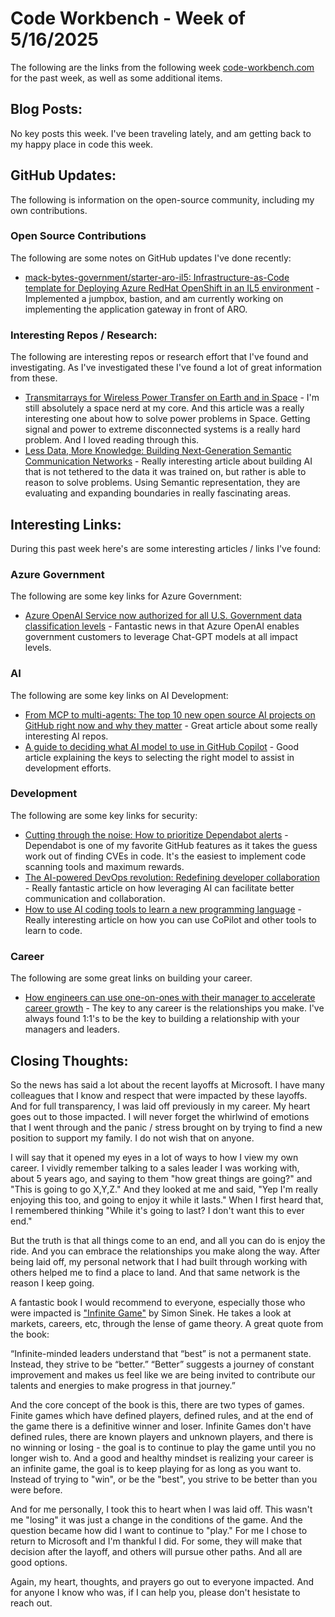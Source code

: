 # Code Workbench - Week of 5/16/2025

The following are the links from the following week [code-workbench.com](https://www.code-workbench.com) for the past week, as well as some additional items.  

## Blog Posts:

No key posts this week.  I've been traveling lately, and am getting back to my happy place in code this week.  

## GitHub Updates:

The following is information on the open-source community, including my own contributions.  

### Open Source Contributions

The following are some notes on GitHub updates I've done recently:

- [mack-bytes-government/starter-aro-il5: Infrastructure-as-Code template for Deploying Azure RedHat OpenShift in an IL5 environment](https://github.com/mack-bytes-government/starter-aro-il5) - Implemented a jumpbox, bastion, and am currently working on implementing the application gateway in front of ARO.

### Interesting Repos / Research:

The following are interesting repos or research effort that I've found and investigating.  As I've investigated these I've found a lot of great information from these.

- [Transmitarrays for Wireless Power Transfer on Earth and in Space](https://ieeexplore.ieee.org/document/10703104) - I'm still absolutely a space nerd at my core.  And this article was a really interesting one about how to solve power problems in Space.  Getting signal and power to extreme disconnected systems is a really hard problem. And I loved reading through this.  
- [Less Data, More Knowledge: Building Next-Generation Semantic Communication Networks](https://ieeexplore.ieee.org/document/10554663) - Really interesting article about building AI that is not tethered to the data it was trained on, but rather is able to reason to solve problems.  Using Semantic representation, they are evaluating and expanding boundaries in really fascinating areas.  

## Interesting Links:

During this past week here's are some interesting articles / links I've found:

### Azure Government

The following are some key links for Azure Government:

- [Azure OpenAI Service now authorized for all U.S. Government data classification levels](https://devblogs.microsoft.com/azuregov/azure-openai-authorization/) - Fantastic news in that Azure OpenAI enables government customers to leverage Chat-GPT models at all impact levels.  

### AI

The following are some key links on AI Development:

- [From MCP to multi-agents: The top 10 new open source AI projects on GitHub right now and why they matter](https://github.blog/open-source/maintainers/from-mcp-to-multi-agents-the-top-10-open-source-ai-projects-on-github-right-now-and-why-they-matter/) - Great article about some really interesting AI repos.  
- [A guide to deciding what AI model to use in GitHub Copilot](https://github.blog/ai-and-ml/github-copilot/a-guide-to-deciding-what-ai-model-to-use-in-github-copilot/) - Good article explaining the keys to selecting the right model to assist in development efforts.  

### Development

The following are some key links for security:

- [Cutting through the noise: How to prioritize Dependabot alerts](https://github.blog/security/application-security/cutting-through-the-noise-how-to-prioritize-dependabot-alerts/) - Dependabot is one of my favorite GitHub features as it takes the guess work out of finding CVEs in code.  It's the easiest to implement code scanning tools and maximum rewards.  
- [The AI-powered DevOps revolution: Redefining developer collaboration](https://github.blog/ai-and-ml/github-copilot/the-ai-powered-devops-revolution-redefining-developer-collaboration/) - Really fantastic article on how leveraging AI can facilitate better communication and collaboration.  
- [How to use AI coding tools to learn a new programming language](https://github.blog/developer-skills/programming-languages-and-frameworks/how-to-use-ai-coding-tools-to-learn-a-new-programming-language/) - Really interesting article on how you can use CoPilot and other tools to learn to code.  

### Career

The following are some great links on building your career.

- [How engineers can use one-on-ones with their manager to accelerate career growth](https://github.blog/developer-skills/career-growth/how-engineers-can-use-one-on-ones-with-their-manager-to-accelerate-career-growth/) - The key to any career is the relationships you make.  I've always found 1:1's to be the key to building a relationship with your managers and leaders.  

## Closing Thoughts:

So the news has said a lot about the recent layoffs at Microsoft.  I have many colleagues that I know and respect that were impacted by these layoffs.  And for full transparency, I was laid off previously in my career.  My heart goes out to those impacted.  I will never forget the whirlwind of emotions that I went through and the panic / stress brought on by trying to find a new position to support my family.  I do not wish that on anyone.  

I will say that it opened my eyes in a lot of ways to how I view my own career.  I vividly remember talking to a sales leader I was working with, about 5 years ago, and saying to them "how great things are going?" and "This is going to go X,Y,Z."  And they looked at me and said, "Yep I'm really enjoying this too, and going to enjoy it while it lasts."  When I first heard that, I remembered thinking "While it's going to last?  I don't want this to ever end."  

But the truth is that all things come to an end, and all you can do is enjoy the ride.  And you can embrace the relationships you make along the way.  After being laid off, my personal network that I had built through working with others helped me to find a place to land.  And that same network is the reason I keep going.  

A fantastic book I would recommend to everyone, especially those who were impacted is ["Infinite Game"](https://www.amazon.com/Infinite-Game-Simon-Sinek/dp/073521350X/ref=sr_1_1?crid=UDHMH0FH3721&dib=eyJ2IjoiMSJ9.BiCKHuZhDyN8orxzeL8-u1nEYanUnwQbdoS4H19MZIUtYgU6RXowPOUNrznhsb9HnN1VT649uLd_fBTtbIagNXEUsm6rNvOGeTi3kPQQJkR6-dUy5KzTYm-BwBXu5JYiOpKrX9JEIH0MRQ56MC5gW3gO1ZIrro3GBhcT4Z2ocQv-L5FAEYfoXSX09c4UKTogxGC6SGBLfLcKdmxGb8DnHSRU8hLLdwhEX2UB8H7-_Yo.RzeGgLlrhH9XuQ6P06OCnK1v4ak4aultgRjh67hFfAo&dib_tag=se&keywords=infinite+game+simon+sinek+book&qid=1747402731&sprefix=Infinite+Game%2Caps%2C121&sr=8-1) by Simon Sinek.  He takes a look at markets, careers, etc, through the lense of game theory.  A great quote from the book:

“Infinite-minded leaders understand that “best” is not a permanent state. Instead, they strive to be “better.” “Better” suggests a journey of constant improvement and makes us feel like we are being invited to contribute our talents and energies to make progress in that journey.”

And the core concept of the book is this, there are two types of games.  Finite games which have defined players, defined rules, and at the end of the game there is a definitive winner and loser.  Infinite Games don't have defined rules, there are known players and unknown players, and there is no winning or losing - the goal is to continue to play the game until you no longer wish to.  And a good and healthy mindset is realizing your career is an infinite game, the goal is to keep playing for as long as you want to.  Instead of trying to "win", or be the "best", you strive to be better than you were before.  

And for me personally, I took this to heart when I was laid off.  This wasn't me "losing" it was just a change in the conditions of the game.  And the question became how did I want to continue to "play."  For me I chose to return to Microsoft and I'm thankful I did.  For some, they will make that decision after the layoff, and others will pursue other paths.  And all are good options.  

Again, my heart, thoughts, and prayers go out to everyone impacted.  And for anyone I know who was, if I can help you, please don't hesistate to reach out.  
